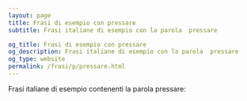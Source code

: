```yaml
---
layout: page
title: Frasi di esempio con pressare 
subtitle: Frasi italiane di esempio con la parola  pressare

og_title: Frasi di esempio con pressare 
og_description: Frasi italiane di esempio con la parola  pressare
og_type: website
permalink: /frasi/p/pressare.html
---
```


Frasi italiane di esempio contenenti la parola pressare:


